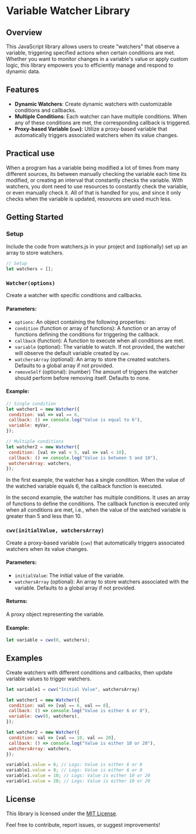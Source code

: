 # Variable Watcher Library

## Overview

This JavaScript library allows users to create "watchers" that observe a variable, triggering specified actions when certain conditions are met. Whether you want to monitor changes in a variable's value or apply custom logic, this library empowers you to efficiently manage and respond to dynamic data.

## Features

- **Dynamic Watchers**: Create dynamic watchers with customizable conditions and callbacks.
- **Multiple Conditions**: Each watcher can have multiple conditions. When any of these conditions are met, the corresponding callback is triggered.
- **Proxy-based Variable (`cwv`)**: Utilize a proxy-based variable that automatically triggers associated watchers when its value changes.

## Practical use

When a program has a variable being modified a lot of times from many different sources, its between manually checking the variable each time its modified, or creating an interval that constantly checks the variable. With watchers, you dont need to use resources to constantly check the variable, or even manually check it. All of that is handled for you, and since it only checks when the variable is updated, resources are used much less.

## Getting Started

### Setup

Include the code from watchers.js in your project and (optionally) set up an array to store watchers.

```javascript
// Setup
let watchers = [];
```

### `Watcher(options)`

Create a watcher with specific conditions and callbacks.

#### Parameters:

- `options`: An object containing the following properties:
 - `condition` (function or array of functions): A function or an array of functions defining the conditions for triggering the callback.
 - `callback` (function): A function to execute when all conditions are met.
 - `variable` (optional): The variable to watch. If not provided, the watcher will observe the default variable created by `cwv`.
 - `watchersArray` (optional): An array to store the created watchers. Defaults to a global array if not provided.
 - `removeSelf` (optional): (number) The amount of triggers the watcher should perform before removing itself. Defaults to none.

#### Example:

```javascript
// Single condition
let watcher1 = new Watcher({
 condition: val => val == 6,
 callback: () => console.log("Value is equal to 6"),
 variable: myVar,
});

// Multiple conditions
let watcher2 = new Watcher({
 condition: [val => val > 5, val => val < 10],
 callback: () => console.log("Value is between 5 and 10"),
 watchersArray: watchers,
});
```

In the first example, the watcher has a single condition. When the value of the watched variable equals 6, the callback function is executed.

In the second example, the watcher has multiple conditions. It uses an array of functions to define the conditions. The callback function is executed only when all conditions are met, i.e., when the value of the watched variable is greater than 5 and less than 10.

### `cwv(initialValue, watchersArray)`

Create a proxy-based variable (`cwv`) that automatically triggers associated watchers when its value changes.

#### Parameters:

- `initialValue`: The initial value of the variable.
- `watchersArray` (optional): An array to store watchers associated with the variable. Defaults to a global array if not provided.

#### Returns:

A proxy object representing the variable.

#### Example:

```javascript
let variable = cwv(0, watchers);
```

## Examples

Create watchers with different conditions and callbacks, then update variable values to trigger watchers.

```javascript
let variable1 = cwv("Initial Value", watchersArray)

let watcher1 = new Watcher({
 condition: val => [val == 6, val == 8],
 callback: () => console.log("Value is either 6 or 8"),
 variable: cwv(0, watchers),
});

let watcher2 = new Watcher({
 condition: val => [val == 10, val == 20],
 callback: () => console.log("Value is either 10 or 20"),
 watchersArray: watchers,
});

variable1.value = 6; // Logs: Value is either 6 or 8
variable1.value = 8; // Logs: Value is either 6 or 8
variable1.value = 10; // Logs: Value is either 10 or 20
variable1.value = 20; // Logs: Value is either 10 or 20
```

## License

This library is licensed under the [MIT License](LICENSE).

Feel free to contribute, report issues, or suggest improvements!
